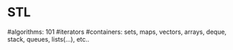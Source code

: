 # STL

#algorithms: 101
#iterators
#containers: sets, maps, vectors, arrays, deque, stack, queues, lists(...), etc..
